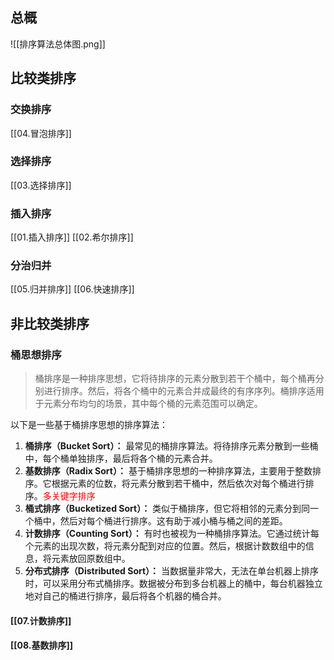 ## 总概
![[排序算法总体图.png]]


## 比较类排序

### 交换排序
[[04.冒泡排序]]

### 选择排序
[[03.选择排序]]

### 插入排序
[[01.插入排序]]
[[02.希尔排序]]

### 分治归并
[[05.归并排序]]
[[06.快速排序]]

## 非比较类排序
### 桶思想排序
> 桶排序是一种排序思想，它将待排序的元素分散到若干个桶中，每个桶再分别进行排序。然后，将各个桶中的元素合并成最终的有序序列。桶排序适用于元素分布均匀的场景，其中每个桶的元素范围可以确定。

以下是一些基于桶排序思想的排序算法：

1. **桶排序（Bucket Sort）：** 最常见的桶排序算法。将待排序元素分散到一些桶中，每个桶单独排序，最后将各个桶的元素合并。
2. **基数排序（Radix Sort）：** 基于桶排序思想的一种排序算法，主要用于整数排序。它根据元素的位数，将元素分散到若干桶中，然后依次对每个桶进行排序。<font color =red>多关键字排序</font>
3. **桶式排序（Bucketized Sort）：** 类似于桶排序，但它将相邻的元素分到同一个桶中，然后对每个桶进行排序。这有助于减小桶与桶之间的差距。
4. **计数排序（Counting Sort）：** 有时也被视为一种桶排序算法。它通过统计每个元素的出现次数，将元素分配到对应的位置。然后，根据计数数组中的信息，将元素放回原数组中。
5. **分布式排序（Distributed Sort）：** 当数据量非常大，无法在单台机器上排序时，可以采用分布式桶排序。数据被分布到多台机器上的桶中，每台机器独立地对自己的桶进行排序，最后将各个机器的桶合并。
#### [[07.计数排序]]
#### [[08.基数排序]]